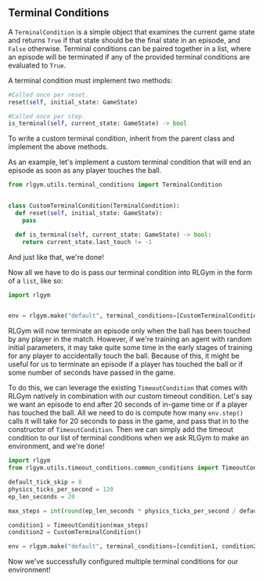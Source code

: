 ## Terminal Conditions
A `TerminalCondition` is a simple object that examines the current game state and returns `True` if that state should be the final state in an episode, and `False` otherwise.
Terminal conditions can be paired together in a list, where an episode will be terminated if any of the provided terminal conditions are evaluated to `True`.

A terminal condition must implement two methods:
```python
#Called once per reset.
reset(self, initial_state: GameState)

#Called once per step.
is_terminal(self, current_state: GameState) -> bool
```
To write a custom terminal condition, inherit from the parent class and implement the above methods.

As an example, let's implement a custom terminal condition that will end an episode as soon as any player touches the ball.
```python
from rlgym.utils.terminal_conditions import TerminalCondition


class CustomTerminalCondition(TerminalCondition):
  def reset(self, initial_state: GameState):
    pass

  def is_terminal(self, current_state: GameState) -> bool:
    return current_state.last_touch != -1
```
And just like that, we're done!

Now all we have to do is pass our terminal condition into RLGym in the form of a `list`, like so:
```python
import rlgym


env = rlgym.make("default", terminal_conditions=[CustomTerminalCondition()])
```
RLGym will now terminate an episode only when the ball has been touched by any player in the match. However, if we're training an agent with random initial parameters, it may
take quite some time in the early stages of training for any player to accidentally touch the ball. Because of this, it might be useful for us to terminate an episode if a 
player has touched the ball or if some number of seconds have passed in the game.

To do this, we can leverage the existing `TimeoutCondition` that comes with RLGym natively in combination with our custom timeout condition. Let's say we want an episode to end
after 20 seconds of in-game time or if a player has touched the ball. All we need to do is compute how many `env.step()` calls it will take for 20 seconds to pass in the game, 
and pass that in to the constructor of `TimeoutCondition`. Then we can simply add the timeout condition to our list of terminal conditions when we ask RLGym to make an 
environment, and we're done!

```python
import rlgym
from rlgym.utils.timeout_conditions.common_conditions import TimeoutCondition

default_tick_skip = 8
physics_ticks_per_second = 120
ep_len_seconds = 20

max_steps = int(round(ep_len_seconds * physics_ticks_per_second / default_tick_skip))

condition1 = TimeoutCondition(max_steps)
condition2 = CustomTerminalCondition()

env = rlgym.make("default", terminal_conditions=[condition1, condition2])
```
Now we've successfully configured multiple terminal conditions for our environment!
